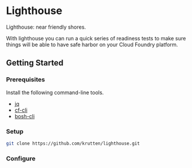 # Lighthouse

Lighthouse: near friendly shores.

With lighthouse you can run a quick series of readiness tests to make sure things will be able to have safe harbor on your Cloud Foundry platform.

## Getting Started

### Prerequisites

Install the following command-line tools. 

* [jq](https://stedolan.github.io/jq/download/)
* [cf-cli](https://docs.cloudfoundry.org/cf-cli/install-go-cli.html)
* [bosh-cli](https://bosh.io/docs/cli-v2-install/)

### Setup

```bash
git clone https://github.com/krutten/lighthouse.git
```

### Configure


